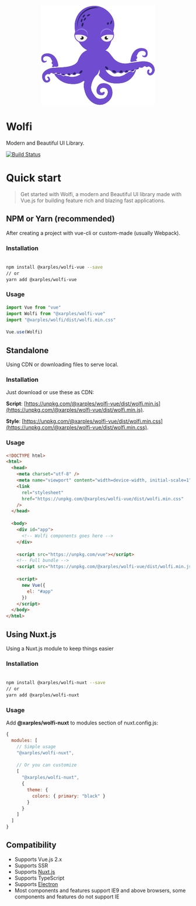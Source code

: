<p align="center">
  <img src="/logo.png" alt="Wolfi">
</p>

# Wolfi

Modern and Beautiful UI Library.

[![Build Status](https://travis-ci.org/xarples/wolfi.svg?branch=master)](https://travis-ci.org/xarples/wolfi)

# Quick start

> Get started with Wolfi, a modern and Beautiful UI library made with Vue.js for building feature rich and blazing fast applications.

## NPM or Yarn (recommended)

After creating a project with vue-cli or custom-made (usually Webpack).

### Installation

```bash

npm install @xarples/wolfi-vue --save
// or
yarn add @xarples/wolfi-vue

```

### Usage

```js
import Vue from "vue"
import Wolfi from "@xarples/wolfi-vue"
import "@xarples/wolfi/dist/wolfi.min.css"

Vue.use(Wolfi)
```

## Standalone

Using CDN or downloading files to serve local.

### Installation

Just download or use these as CDN:

**Script**: [https://unpkg.com/@xarples/wolfi-vue/dist/wolfi.min.js](https://unpkg.com/@xarples/wolfi-vue/dist/wolfi.min.js).

**Style**: [https://unpkg.com/@xarples/wolfi-vue/dist/wolfi.min.css](https://unpkg.com/@xarples/wolfi-vue/dist/wolfi.min.css).

### Usage

```html
<!DOCTYPE html>
<html>
  <head>
    <meta charset="utf-8" />
    <meta name="viewport" content="width=device-width, initial-scale=1" />
    <link
      rel="stylesheet"
      href="https://unpkg.com/@xarples/wolfi-vue/dist/wolfi.min.css"
    />
  </head>

  <body>
    <div id="app">
      <!-- Wolfi components goes here -->
    </div>

    <script src="https://unpkg.com/vue"></script>
    <!-- Full bundle -->
    <script src="https://unpkg.com/@xarples/wolfi-vue/dist/wolfi.min.js"></script>

    <script>
      new Vue({
        el: "#app"
      })
    </script>
  </body>
</html>
```

## Using Nuxt.js

Using a Nuxt.js module to keep things easier

### Installation

```bash

npm install @xarples/wolfi-nuxt --save
// or
yarn add @xarples/wolfi-nuxt

```

### Usage

Add **@xarples/wolfi-nuxt** to modules section of nuxt.config.js:

```js
{
  modules: [
    // Simple usage
    "@xarples/wolfi-nuxt",

    // Or you can customize
    [
      "@xarples/wolfi-nuxt",
      {
        theme: {
          colors: { primary: "black" }
        }
      }
    ]
  ]
}
```

## Compatibility

- Supports Vue.js 2.x
- Supports SSR
- Supports [Nuxt.js](https://nuxtjs.org/)
- Supports TypeScript
- Supports [Electron](http://electron.atom.io/)
- Most components and features support IE9 and above browsers, some components and features do not support IE
